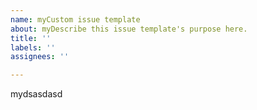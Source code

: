 ```yaml
---
name: myCustom issue template
about: myDescribe this issue template's purpose here.
title: ''
labels: ''
assignees: ''

---
```


mydsasdasd
